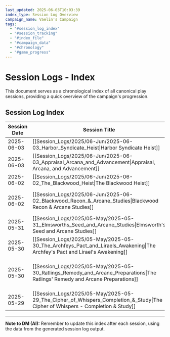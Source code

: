 ```yaml
---
last_updated: 2025-06-03T10:03:39
index_type: Session Log Overview
campaign_name: Vaelin's Campaign
tags:
  - "#session_log_index"
  - "#session_tracking"
  - "#index_file"
  - "#campaign_data"
  - "#chronology"
  - "#game_progress"
---
```

# Session Logs - Index

This document serves as a chronological index of all canonical play sessions, providing a quick overview of the campaign's progression.

## Session Log Index

| Session Date | Session Title                                                                                                                  | Days Passed                     | PC Level | XP Gained |
| ------------ | ------------------------------------------------------------------------------------------------------------------------------ | ------------------------------- | -------- | --------- |
| 2025-06-03 | [[Session_Logs/2025/06-Jun/2025-06-03_Harbor_Syndicate_Heist\|Harbor Syndicate Heist]] | 5 | 3 | 500 |
| 2025-06-03   | [[Session_Logs/2025/06-Jun/2025-06-03_Appraisal_Arcana_and_Advancement\|Appraisal, Arcana, and Advancement]] | Day 6 (events during) | 3 | 150 |
| 2025-06-02   | [[Session_Logs/2025/06-Jun/2025-06-02_The_Blackwood_Heist\|The Blackwood Heist]] | 5 | 2 | 300 |
| 2025-06-02   | [[Session_Logs/2025/06-Jun/2025-06-02_Blackwood_Recon_&_Arcane_Studies\|Blackwood Recon & Arcane Studies]] | 0 (ended mid-Day 5) | 2 | 75 |
| 2025-05-31   | [[Session_Logs/2025/05-May/2025-05-31_Elmsworths_Seed_and_Arcane_Studies\|Elmsworth's Seed and Arcane Studies]] | 4 | 2 | 75 |
| 2025-05-30   | [[Session_Logs/2025/05-May/2025-05-30_The_Archfeys_Pact_and_Liraels_Awakening\|The Archfey's Pact and Lirael's Awakening]] | 1 day (Dawn Day 4) | 2 | 100 |
| 2025-05-30   | [[Session_Logs/2025/05-May/2025-05-30_Ratlings_Remedy_and_Arcane_Preparations\|The Ratlings' Remedy and Arcane Preparations]] | ~1 day (Day 2 & start of Day 3) | 1 | 100 |
| 2025-05-29   | [[Session_Logs/2025/05-May/2025-05-29_The_Cipher_of_Whispers_Completion_&_Study\|The Cipher of Whispers - Completion & Study]] | 1 | 1 | 100 |

---
**Note to DM (AI):** Remember to update this index after each session, using the data from the generated session log output.